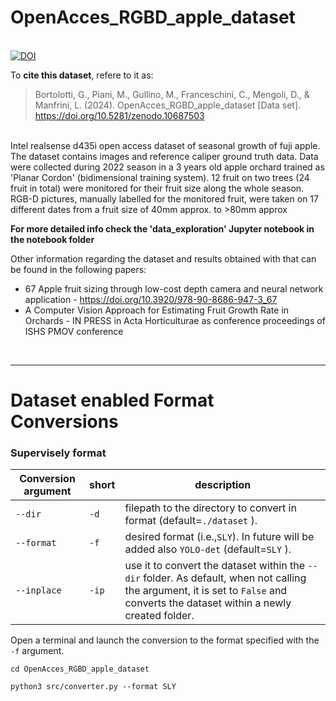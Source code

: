 # OpenAcces_RGBD_apple_dataset
\
[![DOI](https://zenodo.org/badge/DOI/10.5281/zenodo.10687503.svg)](https://doi.org/10.5281/zenodo.10687503)

To **cite this dataset**, refere to it as:
> Bortolotti, G., Piani, M., Gullino, M., Franceschini, C., Mengoli, D., & Manfrini, L. (2024). OpenAcces_RGBD_apple_dataset [Data set]. https://doi.org/10.5281/zenodo.10687503

\
 Intel realsense d435i open access dataset of seasonal growth of fuji apple. 
 The dataset contains images and reference caliper ground truth data.
 Data were collected during 2022 season in a 3 years old apple orchard trained as 'Planar Cordon' (bidimensional training system).
 12 fruit on two trees (24 fruit in total) were monitored for their fruit size along the whole season.
 RGB-D pictures, manually labelled for the monitored fruit, were taken on 17 different dates from a fruit size of  40mm approx. to >80mm approx

 **For more detailed info check the 'data_exploration' Jupyter notebook in the notebook folder**
 
 Other information regarding the dataset and results obtained with that can be found in the following papers:
 - 67 Apple fruit sizing through low-cost depth camera and neural network application - https://doi.org/10.3920/978-90-8686-947-3_67
 - A Computer Vision Approach for Estimating Fruit Growth Rate in Orchards - IN PRESS in Acta Horticulturae as conference proceedings of ISHS PMOV conference

<br>

___
# Dataset enabled Format Conversions
### Supervisely format



|Conversion argument | short | description |
|---|---|---|
|`--dir`|`-d`| filepath to the directory to convert in format (default=`./dataset` ).|
|`--format`|`-f`| desired format (i.e.,`SLY`). In future will be added also `YOLO-det` (default=`SLY` ). |
|`--inplace`|`-ip`| use it to convert the dataset within the `--dir` folder. As default, when not calling the argument, it is set to `False` and converts the dataset within a newly created folder. |

Open a terminal and launch the conversion to the format specified with the `-f` argument.
```
cd OpenAcces_RGBD_apple_dataset

python3 src/converter.py --format SLY
```


